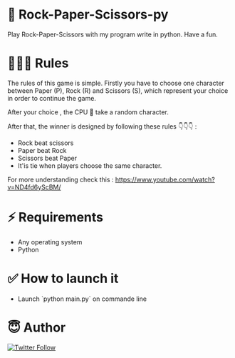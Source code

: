 # 🦾 Rock-Paper-Scissors-py

Play Rock-Paper-Scissors with my program write in python. Have a fun.

# 👨🏼‍💻 Rules

The rules of this game is simple. Firstly you have to choose one character between Paper (P), Rock (R) and Scissors (S), which represent your choice in order to continue the game.

After your choice , the CPU 🤖 take a random character.

After that, the winner is designed by following these rules 👇👇👇 :
<ul>
    <li>Rock beat scissors</li>
    <li>Paper beat Rock</li>
    <li>Scissors beat Paper</li>
    <li>It'is tie when players choose the same character.</li>
</ul>

For more understanding check this : https://www.youtube.com/watch?v=ND4fd6yScBM/

# ⚡️ Requirements
<ul>
<li>Any operating system</li>
<li>Python</li>
</ul> 

# ✅ How to launch it
<ul>
<li>Launch `python main.py` on commande line</li>
</ul>

# 😇 Author
 [![Twitter Follow](https://img.shields.io/twitter/follow/imdad_tech?style=social)](https://twitter.com/imdad_tech)